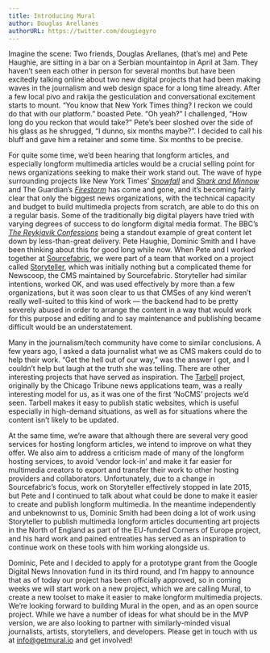 ```yaml
---
title: Introducing Mural
author: Douglas Arellanes
authorURL: https://twitter.com/dougiegyro
---
```


Imagine the scene: Two friends, Douglas Arellanes, (that’s me) and Pete Haughie, are sitting in a bar on a Serbian mountaintop in April at 3am. They haven’t seen each other in person for several months but have been excitedly talking online about two new digital projects that had been making waves in the journalism and web design space for a long time already. After a few local pivo and rakija the gesticulation and conversational excitement starts to mount. “You know that New York Times thing? I reckon we could do that with our platform.” boasted Pete. “Oh yeah?” I challenged, “How long do you reckon that would take?” Pete’s beer sloshed over the side of his glass as he shrugged, “I dunno, six months maybe?”. I decided to call his bluff and gave him a retainer and some time. Six months to be precise.

For quite some time, we’d been hearing that longform articles, and especially longform multimedia articles would be a crucial selling point for news organizations seeking to make their work stand out. The wave of hype surrounding projects like New York Times’ [_Snowfall_](http://www.nytimes.com/projects/2012/snow-fall/index.html#/?part=tunnel-creek) and [_Shark and Minnow_](http://www.nytimes.com/newsgraphics/2013/10/27/south-china-sea/index.html) and The Guardian’s [_Firestorm_](https://www.theguardian.com/world/interactive/2013/may/26/firestorm-bushfire-dunalley-holmes-family) has come and gone, and it’s becoming fairly clear that only the biggest news organizations, with the technical capacity and budget to build multimedia projects from scratch, are able to do this on a regular basis. Some of the traditionally big digital players have tried with varying degrees of success to do longform digital media format. The BBC’s [_The Reykjavik Confessions_](https://www.bbc.co.uk/news/resources/idt-sh/the_reykjavik_confessions) being a standout example of great content let down by less-than-great delivery.
Pete Haughie, Dominic Smith and I have been thinking about this for good long while now. When Pete and I worked together at [Sourcefabric](https://www.sourcefabric.org/), we were part of a team that worked on a project called [Storyteller](http://storyteller-dev.lab.sourcefabric.org/), which was initially nothing but a complicated theme for Newscoop, the CMS maintained by Sourcefabric. Storyteller had similar intentions, worked OK, and was used effectively by more than a few organizations, but it was soon clear to us that CMSes of any kind weren’t really well-suited to this kind of work — the backend had to be pretty severely abused in order to arrange the content in a way that would work for this purpose and editing and to say maintenance and publishing became difficult would be an understatement.

Many in the journalism/tech community have come to similar conclusions. A few years ago, I asked a data journalist what we as CMS makers could do to help their work. “Get the hell out of our way,” was the answer I got, and I couldn’t help but laugh at the truth she was telling. There are other interesting projects that have served as inspiration. The [Tarbell](http://www.tarbell.io/) project, originally by the Chicago Tribune news applications team, was a really interesting model for us, as it was one of the first ‘NoCMS’ projects we’d seen. Tarbell makes it easy to publish static websites, which is useful especially in high-demand situations, as well as for situations where the content isn’t likely to be updated.

At the same time, we’re aware that although there are several very good services for hosting longform articles, we intend to improve on what they offer. We also aim to address a criticism made of many of the longform hosting services, to avoid ‘vendor lock-in’ and make it far easier for multimedia creators to export and transfer their work to other hosting providers and collaborators.
Unfortunately, due to a change in Sourcefabric’s focus, work on Storyteller effectively stopped in late 2015, but Pete and I continued to talk about what could be done to make it easier to create and publish longform multimedia. In the meantime independently and unbeknownst to us, Dominic Smith had been doing a lot of work using Storyteller to publish multimedia longform articles documenting art projects in the North of England as part of the EU-funded Corners of Europe project, and his hard work and pained entreaties has served as an inspiration to continue work on these tools with him working alongside us.

Dominic, Pete and I decided to apply for a prototype grant from the Google Digital News Innovation fund in its third round, and I’m happy to announce that as of today our project has been officially approved, so in coming weeks we will start work on a new project, which we are calling Mural, to create a new toolset to make it easier to make longform multimedia projects.
We’re looking forward to building Mural in the open, and as an open source project. While we have a number of ideas for what should be in the MVP version, we are also looking to partner with similarly-minded visual journalists, artists, storytellers, and developers. Please get in touch with us at info@getmural.io and get involved!
